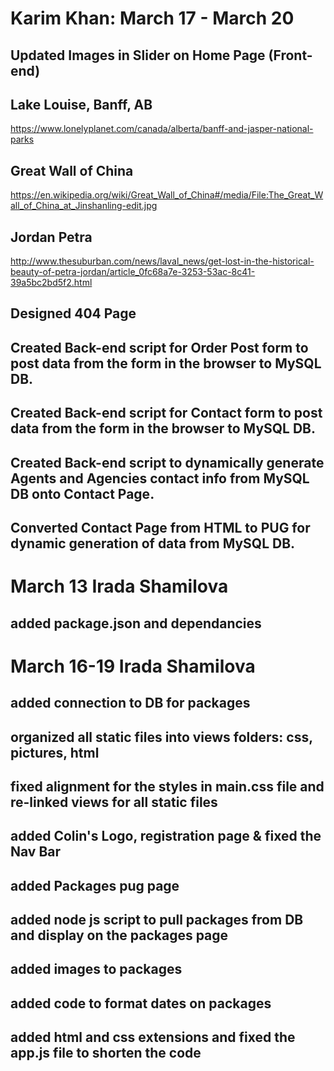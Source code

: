 # Karim Khan: March 17 - March 20

## Updated Images in Slider on Home Page (Front-end)
## Lake Louise, Banff, AB
https://www.lonelyplanet.com/canada/alberta/banff-and-jasper-national-parks


## Great Wall of China
https://en.wikipedia.org/wiki/Great_Wall_of_China#/media/File:The_Great_Wall_of_China_at_Jinshanling-edit.jpg

## Jordan Petra 
http://www.thesuburban.com/news/laval_news/get-lost-in-the-historical-beauty-of-petra-jordan/article_0fc68a7e-3253-53ac-8c41-39a5bc2bd5f2.html


## Designed 404 Page 

## Created Back-end script for Order Post form to post data from the form in the browser to MySQL DB.

## Created Back-end script for Contact form to post data from the form in the browser to MySQL DB.

## Created Back-end script to dynamically generate Agents and Agencies contact info from MySQL DB onto Contact Page.

## Converted Contact Page from HTML to PUG for dynamic generation of data from MySQL DB.


# March 13 Irada Shamilova
  ## added package.json and dependancies

# March 16-19 Irada Shamilova
  ## added connection to DB for packages
  ## organized all static files into views folders: css, pictures, html
  ## fixed alignment for the styles in main.css file and re-linked views for all static files
  ## added Colin's Logo, registration page & fixed the Nav Bar
  ## added Packages pug page
  ## added node js script to pull packages from DB and display on the packages page
  ## added images to packages
  ## added code to format dates on packages
  ## added html and css extensions and fixed the app.js file to shorten the code



